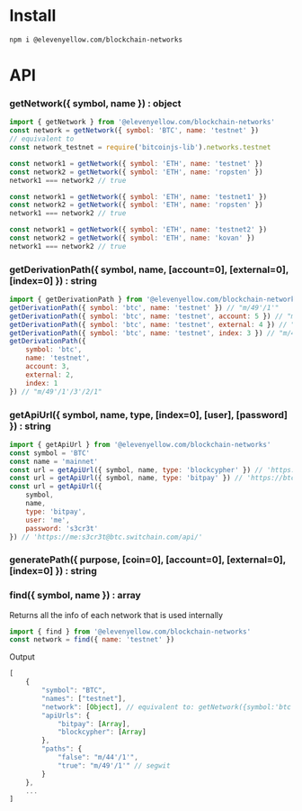 # Install

```
npm i @elevenyellow.com/blockchain-networks
```

# API

### getNetwork({ symbol, name }) : object

```js
import { getNetwork } from '@elevenyellow.com/blockchain-networks'
const network = getNetwork({ symbol: 'BTC', name: 'testnet' })
// equivalent to
const network_testnet = require('bitcoinjs-lib').networks.testnet
```

```js
const network1 = getNetwork({ symbol: 'ETH', name: 'testnet' })
const network2 = getNetwork({ symbol: 'ETH', name: 'ropsten' })
network1 === network2 // true
```

```js
const network1 = getNetwork({ symbol: 'ETH', name: 'testnet1' })
const network2 = getNetwork({ symbol: 'ETH', name: 'ropsten' })
network1 === network2 // true
```

```js
const network1 = getNetwork({ symbol: 'ETH', name: 'testnet2' })
const network2 = getNetwork({ symbol: 'ETH', name: 'kovan' })
network1 === network2 // true
```

### getDerivationPath({ symbol, name, [account=0], [external=0], [index=0] }) : string

```js
import { getDerivationPath } from '@elevenyellow.com/blockchain-networks'
getDerivationPath({ symbol: 'btc', name: 'testnet' }) // "m/49'/1'"
getDerivationPath({ symbol: 'btc', name: 'testnet', account: 5 }) // "m/49'/1'/5'"
getDerivationPath({ symbol: 'btc', name: 'testnet', external: 4 }) // "m/49'/1'/0'/4"
getDerivationPath({ symbol: 'btc', name: 'testnet', index: 3 }) // "m/49'/1'/0'/0/3"
getDerivationPath({
    symbol: 'btc',
    name: 'testnet',
    account: 3,
    external: 2,
    index: 1
}) // "m/49'/1'/3'/2/1"
```

### getApiUrl({ symbol, name, type, [index=0], [user], [password] }) : string

```js
import { getApiUrl } from '@elevenyellow.com/blockchain-networks'
const symbol = 'BTC'
const name = 'mainnet'
const url = getApiUrl({ symbol, name, type: 'blockcypher' }) // 'https://api.blockcypher.com/v1/btc/main/'
const url = getApiUrl({ symbol, name, type: 'bitpay' }) // 'https://btc.switchain.com/api/'
const url = getApiUrl({
    symbol,
    name,
    type: 'bitpay',
    user: 'me',
    password: 's3cr3t'
}) // 'https://me:s3cr3t@btc.switchain.com/api/'
```

### generatePath({ purpose, [coin=0], [account=0], [external=0], [index=0] }) : string

### find({ symbol, name }) : array

Returns all the info of each network that is used internally

```js
import { find } from '@elevenyellow.com/blockchain-networks'
const network = find({ name: 'testnet' })
```

Output

```js
[
    {
        "symbol": "BTC",
        "names": ["testnet"],
        "network": [Object], // equivalent to: getNetwork({symbol:'btc', name:'testnet'})
        "apiUrls": {
            "bitpay": [Array],
            "blockcypher": [Array]
        },
        "paths": {
            "false": "m/44'/1'",
            "true": "m/49'/1'" // segwit
        }
    },
    ...
]
```
